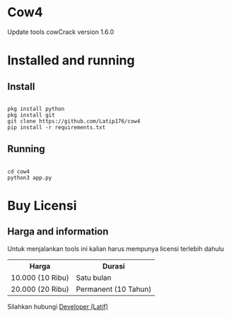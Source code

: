 <h1>Cow4</h1>
<p>Update tools cowCrack version 1.6.0</p>
<h1>Installed and running</h1>
<h2>Install</h2>
<pre><code>
pkg install python
pkg install git
git clone https://github.com/Latip176/cow4
pip install -r requirements.txt
</pre></code>
<h2>Running</h2>
<pre><code>
cd cow4
python3 app.py
</pre></code>
<h1>Buy Licensi</h1>
<h2>Harga and information</h2>
<p>Untuk menjalankan tools ini kalian harus mempunya licensi terlebih dahulu</p>
<table>
<tr>
<th>Harga</th>
<th>Durasi</th>
</tr>
<tr>
<td>10.000 (10 Ribu)
<td>Satu bulan</td>
</tr>
<tr>
<td>20.000 (20 Ribu)</td>
<td>Permanent (10 Tahun)</td>
</tr>
</table>
<p>Silahkan hubungi <a href="https://wa.me/6283172566909">Developer (Latif)</a></p>
